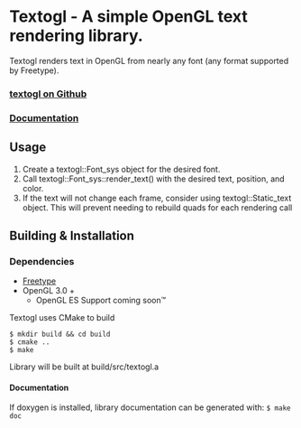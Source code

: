 # Textogl - A simple OpenGL text rendering library.

Textogl renders text in OpenGL from nearly any font (any format supported by
Freetype).

### [textogl on Github](https://github.com/mattvchandler/textogl)

### [Documentation](https://mattvchandler.github.io/textogl/index.html)

## Usage

1. Create a textogl::Font_sys object for the desired font.
2. Call textogl::Font_sys::render_text() with the desired text, position, and
   color.
3. If the text will not change each frame, consider using textogl::Static_text
   object. This will prevent needing to rebuild quads for each rendering call

## Building & Installation

### Dependencies

* [Freetype](https://www.freetype.org/)
* OpenGL 3.0 +
    * OpenGL ES Support coming soon™

Textogl uses CMake to build

    $ mkdir build && cd build
    $ cmake ..
    $ make

Library will be built at build/src/textogl.a

#### Documentation
If doxygen is installed, library documentation can be generated with: `$ make doc`
